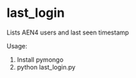 # last_login

Lists AEN4 users and last seen timestamp

Usage: 

1. Install pymongo 
2. python last_login.py
